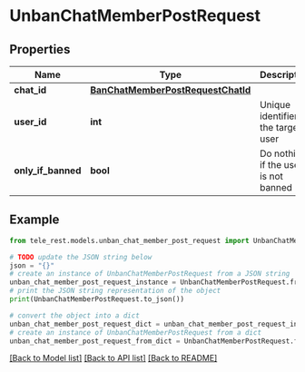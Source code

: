 # UnbanChatMemberPostRequest


## Properties

Name | Type | Description | Notes
------------ | ------------- | ------------- | -------------
**chat_id** | [**BanChatMemberPostRequestChatId**](BanChatMemberPostRequestChatId.md) |  | 
**user_id** | **int** | Unique identifier of the target user | 
**only_if_banned** | **bool** | Do nothing if the user is not banned | [optional] 

## Example

```python
from tele_rest.models.unban_chat_member_post_request import UnbanChatMemberPostRequest

# TODO update the JSON string below
json = "{}"
# create an instance of UnbanChatMemberPostRequest from a JSON string
unban_chat_member_post_request_instance = UnbanChatMemberPostRequest.from_json(json)
# print the JSON string representation of the object
print(UnbanChatMemberPostRequest.to_json())

# convert the object into a dict
unban_chat_member_post_request_dict = unban_chat_member_post_request_instance.to_dict()
# create an instance of UnbanChatMemberPostRequest from a dict
unban_chat_member_post_request_from_dict = UnbanChatMemberPostRequest.from_dict(unban_chat_member_post_request_dict)
```
[[Back to Model list]](../README.md#documentation-for-models) [[Back to API list]](../README.md#documentation-for-api-endpoints) [[Back to README]](../README.md)


